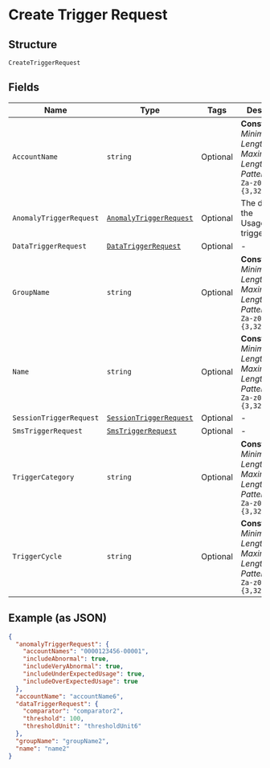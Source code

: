 
# Create Trigger Request

## Structure

`CreateTriggerRequest`

## Fields

| Name | Type | Tags | Description |
|  --- | --- | --- | --- |
| `AccountName` | `string` | Optional | **Constraints**: *Minimum Length*: `3`, *Maximum Length*: `32`, *Pattern*: `^[A-Za-z0-9]{3,32}$` |
| `AnomalyTriggerRequest` | [`AnomalyTriggerRequest`](../../doc/models/anomaly-trigger-request.md) | Optional | The details of the UsageAnomaly trigger. |
| `DataTriggerRequest` | [`DataTriggerRequest`](../../doc/models/data-trigger-request.md) | Optional | - |
| `GroupName` | `string` | Optional | **Constraints**: *Minimum Length*: `3`, *Maximum Length*: `32`, *Pattern*: `^[A-Za-z0-9]{3,32}$` |
| `Name` | `string` | Optional | **Constraints**: *Minimum Length*: `3`, *Maximum Length*: `32`, *Pattern*: `^[A-Za-z0-9]{3,32}$` |
| `SessionTriggerRequest` | [`SessionTriggerRequest`](../../doc/models/session-trigger-request.md) | Optional | - |
| `SmsTriggerRequest` | [`SmsTriggerRequest`](../../doc/models/sms-trigger-request.md) | Optional | - |
| `TriggerCategory` | `string` | Optional | **Constraints**: *Minimum Length*: `3`, *Maximum Length*: `32`, *Pattern*: `^[A-Za-z0-9]{3,32}$` |
| `TriggerCycle` | `string` | Optional | **Constraints**: *Minimum Length*: `3`, *Maximum Length*: `32`, *Pattern*: `^[A-Za-z0-9]{3,32}$` |

## Example (as JSON)

```json
{
  "anomalyTriggerRequest": {
    "accountNames": "0000123456-00001",
    "includeAbnormal": true,
    "includeVeryAbnormal": true,
    "includeUnderExpectedUsage": true,
    "includeOverExpectedUsage": true
  },
  "accountName": "accountName6",
  "dataTriggerRequest": {
    "comparator": "comparator2",
    "threshold": 100,
    "thresholdUnit": "thresholdUnit6"
  },
  "groupName": "groupName2",
  "name": "name2"
}
```

